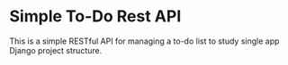 # Simple To-Do Rest API

This is a simple RESTful API for managing a to-do list to study single app Django project structure.
